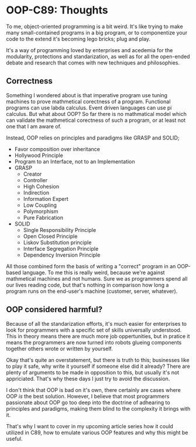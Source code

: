 # OOP-C89: Thoughts

To me, object-oriented programming is a bit weird. It's like trying to make
many small-contained programs in a big program, or to componentize your code to
the extend it's becoming lego bricks; plug and play.

It's a way of programming loved by enterprises and acedemia for the modularity,
protections and standarization, as well as for all the open-ended debate and
research that comes with new techniques and philosophies.

## Correctness

Something I wondered about is that imperative program use tuning machines to
prove mathmetical corectness of a program. Functional programs can use labda
calculus. Event driven languages can use pi calculus. But what about OOP? So
far there is no mathmatical model which can validate the mathmetical corectness
of such a program, or at least not one that I am aware of.

Instead, OOP relies on principles and paradigms like GRASP and SOLID;

- Favor composition over inheritance
- Hollywood Principle
- Program to an Interface, not to an Implementation
- GRASP
  - Creator
  - Controller
  - High Cohesion
  - Indirection
  - Information Expert
  - Low Coupling
  - Polymorphism
  - Pure Fabrication
- SOLID
  - Single Responsibility Principle
  - Open Closed Principle
  - Liskov Substitution principle
  - Interface Segregation Principle
  - Dependency Inversion Principle

All those combined form the basis of writing a "correct" program in an
OOP-based language. To me this is really weird, because we're against
mathmetical machines and not humans. Sure we as programmers spend all our lives
reading code, but that's nothing in comparison how long a program runs on the
end-user's machine (customer, server, whatever).

## OOP considered harmful?

Because of all the standarization efforts, it's much easier for enterprises to
look for programmers with a specific set of skills universally understood. This
in theory means there are much more job oppertunities, but in pratice it means
the programmers are now turned into robots glueing components together others
wrote or written by yourself.

Okay that's quite an overstatement, but there is truth to this; businesses like
to play it safe, why write it yourself if someone else did it already? There
are plenty of arguments to be made in opposition to this, but usually it's not
appriciated. That's why these days I just try to avoid the discussion.

I don't think that OOP is bad on it's own, there certainly are cases where OOP
_is_ the best solution. However, I believe that most programmers passionate
about OOP go too deep into the doctrine of adhearing to principles and
paradigms, making them blind to the complexity it brings with it.

That's why I want to cover in my upcoming article series how it could utilized
in C89, how to emulate various OOP features and why this might be useful.
